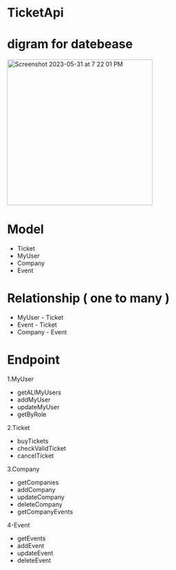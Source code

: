 
# TicketApi

# digram for datebease

<img width="338" alt="Screenshot 2023-05-31 at 7 22 01 PM" src="https://github.com/ProgramerNawaf/TicketApi/assets/65816656/aa6366d4-01ed-43e7-85bb-8ecb6fbdc12e">


# Model 
- Ticket
- MyUser
- Company
- Event

# Relationship ( one to many )
- MyUser - Ticket 
- Event - Ticket
- Company - Event

# Endpoint
1.MyUser
- getALlMyUsers
- addMyUser
- updateMyUser
- getByRole

2.Ticket
- buyTickets
- checkValidTicket
- cancelTicket


3.Company
- getCompanies
- addCompany
- updateCompany
- deleteCompany
- getCompanyEvents

4-Event
- getEvents
- addEvent
- updateEvent
- deleteEvent




 
